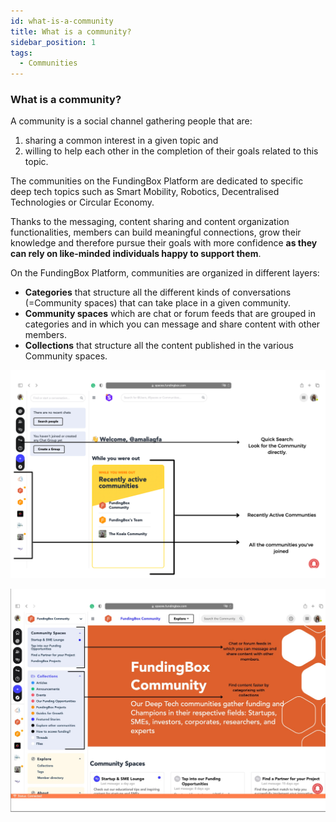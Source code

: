 ```yaml
---
id: what-is-a-community
title: What is a community?
sidebar_position: 1
tags:
  - Communities
---
```


### **What is a community?**



A community is a social channel gathering people that are: 
1. sharing a common interest in a given topic and 
2. willing to help each other in the completion of their goals related to this topic. 

The communities on the FundingBox Platform are dedicated to specific deep tech topics such as Smart Mobility, Robotics, Decentralised Technologies or Circular Economy. 

Thanks to the messaging, content sharing and content organization functionalities, members can build meaningful connections, grow their knowledge and therefore pursue their goals with more confidence **as they can rely on like-minded individuals happy to support them**.

On the FundingBox Platform, communities are organized in different layers:
* **Categories** that structure all the different kinds of conversations (=Community spaces) that can take place in a given community.
* **Community spaces** which are chat or forum feeds that are grouped in categories and in which you can message and share content with other members.
* **Collections** that structure all the content published in the various Community spaces.

![alt_text](./../../assets/4-what-is-a-community.png)

![alt_text](./../../assets/4-elements-of-a-community.jpg)
